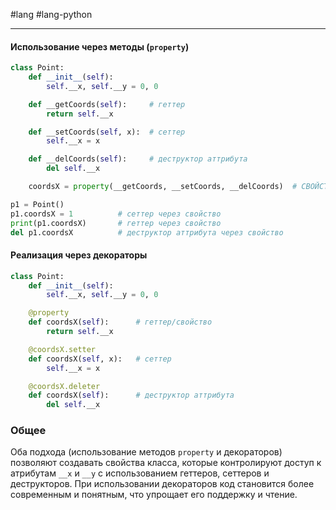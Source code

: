 #lang #lang-python 

---
#### Использование через методы (`property`)

```python
class Point:
    def __init__(self):
        self.__x, self.__y = 0, 0

    def __getCoords(self):     # геттер
        return self.__x

    def __setCoords(self, x):  # сеттер
        self.__x = x

    def __delCoords(self):     # деструктор аттрибута
        del self.__x

    coordsX = property(__getCoords, __setCoords, __delCoords)  # СВОЙСТВО

p1 = Point()
p1.coordsX = 1          # сеттер через свойство
print(p1.coordsX)       # геттер через свойство
del p1.coordsX          # деструктор аттрибута через свойство
```

#### Реализация через декораторы

```python
class Point:
    def __init__(self):
        self.__x, self.__y = 0, 0

    @property
    def coordsX(self):      # геттер/свойство
        return self.__x

    @coordsX.setter
    def coordsX(self, x):   # сеттер
        self.__x = x

    @coordsX.deleter
    def coordsX(self):      # деструктор аттрибута
        del self.__x
```

### Общее
Оба подхода (использование методов `property` и декораторов) позволяют создавать свойства класса, которые контролируют доступ к атрибутам `__x` и `__y` с использованием геттеров, сеттеров и деструкторов. При использовании декораторов код становится более современным и понятным, что упрощает его поддержку и чтение.
